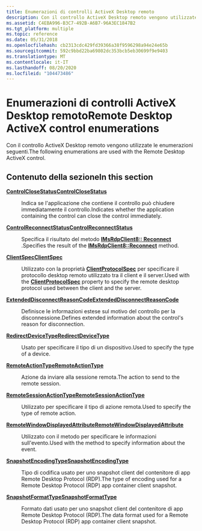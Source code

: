 ```yaml
---
title: Enumerazioni di controlli ActiveX Desktop remoto
description: Con il controllo ActiveX Desktop remoto vengono utilizzate le enumerazioni seguenti.
ms.assetid: C4EBA996-B3C7-492B-A6B7-96A3EC1847B2
ms.tgt_platform: multiple
ms.topic: reference
ms.date: 05/31/2018
ms.openlocfilehash: cb2313cdc429fd39366a38f9596298a94e24e65b
ms.sourcegitcommit: 592c9bbd22ba69802dc353bcb5eb30699f9e9403
ms.translationtype: MT
ms.contentlocale: it-IT
ms.lasthandoff: 08/20/2020
ms.locfileid: "104473486"
---
```

# <a name="remote-desktop-activex-control-enumerations"></a><span data-ttu-id="f2595-103">Enumerazioni di controlli ActiveX Desktop remoto</span><span class="sxs-lookup"><span data-stu-id="f2595-103">Remote Desktop ActiveX control enumerations</span></span>

<span data-ttu-id="f2595-104">Con il controllo ActiveX Desktop remoto vengono utilizzate le enumerazioni seguenti.</span><span class="sxs-lookup"><span data-stu-id="f2595-104">The following enumerations are used with the Remote Desktop ActiveX control.</span></span>

## <a name="in-this-section"></a><span data-ttu-id="f2595-105">Contenuto della sezione</span><span class="sxs-lookup"><span data-stu-id="f2595-105">In this section</span></span>

<dl> <dt>

[<span data-ttu-id="f2595-106">**ControlCloseStatus**</span><span class="sxs-lookup"><span data-stu-id="f2595-106">**ControlCloseStatus**</span></span>](controlclosestatus.md)
</dt> <dd>

<span data-ttu-id="f2595-107">Indica se l'applicazione che contiene il controllo può chiudere immediatamente il controllo.</span><span class="sxs-lookup"><span data-stu-id="f2595-107">Indicates whether the application containing the control can close the control immediately.</span></span>

</dd> <dt>

[<span data-ttu-id="f2595-108">**ControlReconnectStatus**</span><span class="sxs-lookup"><span data-stu-id="f2595-108">**ControlReconnectStatus**</span></span>](controlreconnectstatus.md)
</dt> <dd>

<span data-ttu-id="f2595-109">Specifica il risultato del metodo [**IMsRdpClient8:: Reconnect**](imsrdpclient8-reconnect.md) .</span><span class="sxs-lookup"><span data-stu-id="f2595-109">Specifies the result of the [**IMsRdpClient8::Reconnect**](imsrdpclient8-reconnect.md) method.</span></span>

</dd> <dt>

[<span data-ttu-id="f2595-110">**ClientSpec**</span><span class="sxs-lookup"><span data-stu-id="f2595-110">**ClientSpec**</span></span>](clientspec.md)
</dt> <dd>

<span data-ttu-id="f2595-111">Utilizzato con la proprietà [**ClientProtocolSpec**](imsrdpclientadvancedsettings8-clientprotocolspec.md) per specificare il protocollo desktop remoto utilizzato tra il client e il server.</span><span class="sxs-lookup"><span data-stu-id="f2595-111">Used with the [**ClientProtocolSpec**](imsrdpclientadvancedsettings8-clientprotocolspec.md) property to specify the remote desktop protocol used between the client and the server.</span></span>

</dd> <dt>

[<span data-ttu-id="f2595-112">**ExtendedDisconnectReasonCode**</span><span class="sxs-lookup"><span data-stu-id="f2595-112">**ExtendedDisconnectReasonCode**</span></span>](extendeddisconnectreasoncode.md)
</dt> <dd>

<span data-ttu-id="f2595-113">Definisce le informazioni estese sul motivo del controllo per la disconnessione.</span><span class="sxs-lookup"><span data-stu-id="f2595-113">Defines extended information about the control's reason for disconnection.</span></span>

</dd> <dt>

[<span data-ttu-id="f2595-114">**RedirectDeviceType**</span><span class="sxs-lookup"><span data-stu-id="f2595-114">**RedirectDeviceType**</span></span>](redirectdevicetype.md)
</dt> <dd>

<span data-ttu-id="f2595-115">Usato per specificare il tipo di un dispositivo.</span><span class="sxs-lookup"><span data-stu-id="f2595-115">Used to specify the type of a device.</span></span>

</dd> <dt>

[<span data-ttu-id="f2595-116">**RemoteActionType**</span><span class="sxs-lookup"><span data-stu-id="f2595-116">**RemoteActionType**</span></span>](/windows/win32/api/rdpappcontainerclient/ne-rdpappcontainerclient-remoteactiontype)
</dt> <dd>

<span data-ttu-id="f2595-117">Azione da inviare alla sessione remota.</span><span class="sxs-lookup"><span data-stu-id="f2595-117">The action to send to the remote session.</span></span>

</dd> <dt>

[<span data-ttu-id="f2595-118">**RemoteSessionActionType**</span><span class="sxs-lookup"><span data-stu-id="f2595-118">**RemoteSessionActionType**</span></span>](remotesessionactiontype.md)
</dt> <dd>

<span data-ttu-id="f2595-119">Utilizzato per specificare il tipo di azione remota.</span><span class="sxs-lookup"><span data-stu-id="f2595-119">Used to specify the type of remote action.</span></span>

</dd> <dt>

[<span data-ttu-id="f2595-120">**RemoteWindowDisplayedAttribute**</span><span class="sxs-lookup"><span data-stu-id="f2595-120">**RemoteWindowDisplayedAttribute**</span></span>](remotewindowdisplayedattribute.md)
</dt> <dd>

<span data-ttu-id="f2595-121">Utilizzato con il metodo per specificare le informazioni sull'evento.</span><span class="sxs-lookup"><span data-stu-id="f2595-121">Used with the method to specify information about the event.</span></span>

</dd> <dt>

[<span data-ttu-id="f2595-122">**SnapshotEncodingType**</span><span class="sxs-lookup"><span data-stu-id="f2595-122">**SnapshotEncodingType**</span></span>](/windows/win32/api/rdpappcontainerclient/ne-rdpappcontainerclient-snapshotencodingtype)
</dt> <dd>

<span data-ttu-id="f2595-123">Tipo di codifica usato per uno snapshot client del contenitore di app Remote Desktop Protocol (RDP).</span><span class="sxs-lookup"><span data-stu-id="f2595-123">The type of encoding used for a Remote Desktop Protocol (RDP) app container client snapshot.</span></span>

</dd> <dt>

[<span data-ttu-id="f2595-124">**SnapshotFormatType**</span><span class="sxs-lookup"><span data-stu-id="f2595-124">**SnapshotFormatType**</span></span>](/windows/win32/api/rdpappcontainerclient/ne-rdpappcontainerclient-snapshotformattype)
</dt> <dd>

<span data-ttu-id="f2595-125">Formato dati usato per uno snapshot client del contenitore di app Remote Desktop Protocol (RDP).</span><span class="sxs-lookup"><span data-stu-id="f2595-125">The data format used for a Remote Desktop Protocol (RDP) app container client snapshot.</span></span>

</dd> </dl>

 

 